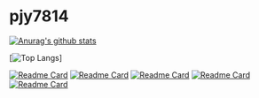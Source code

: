 

<!--
### Hi there 👋
**pjy7814/pjy7814** is a ✨ _special_ ✨ repository because its `README.md` (this file) appears on your GitHub profile.

Here are some ideas to get you started:

- 🔭 I’m currently working on ...
- 🌱 I’m currently learning ...
- 👯 I’m looking to collaborate on ...
- 🤔 I’m looking for help with ...
- 💬 Ask me about ...
- 📫 How to reach me: ...
- 😄 Pronouns: ...
- ⚡ Fun fact: ...
-->

# pjy7814
[![Anurag's github stats](https://github-readme-stats.vercel.app/api?username=pjy7814)](https://github.com/anuraghazra/github-readme-stats)

[![Top Langs](https://github-readme-stats.vercel.app/api/top-langs/?username=pjy7814&layout=compact&theme=buefy)]

[![Readme Card](https://github-readme-stats.vercel.app/api/pin/?username=pjy7814&repo=CACA-Clonet)](https://github.com/pjy7814/CACA-Clonet)
[![Readme Card](https://github-readme-stats.vercel.app/api/pin/?username=pjy7814&repo=CACA)](https://github.com/pjy7814/CACA)
[![Readme Card](https://github-readme-stats.vercel.app/api/pin/?username=pjy7814&repo=Hallegali_Game_Socket)](https://github.com/pjy7814/Hallegali_Game_Socket)
[![Readme Card](https://github-readme-stats.vercel.app/api/pin/?username=pjy7814&repo=2021-Summer_Swift)](https://github.com/pjy7814/2021-Summer_Swift)
[![Readme Card](https://github-readme-stats.vercel.app/api/pin/?username=pjy7814&repo=2021-Summer_Kotlin)](https://github.com/pjy7814/2021-Summer_Kotlin)
